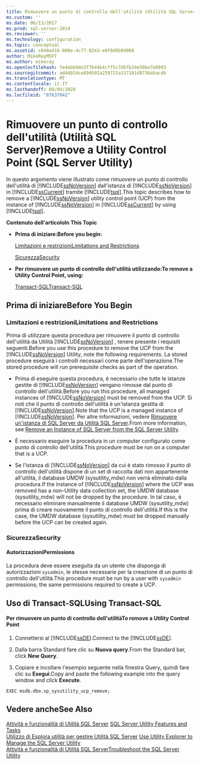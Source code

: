 ```yaml
---
title: Rimuovere un punto di controllo dell'utilità (Utilità SQL Server) | Microsoft Docs
ms.custom: ''
ms.date: 06/13/2017
ms.prod: sql-server-2014
ms.reviewer: ''
ms.technology: configuration
ms.topic: conceptual
ms.assetid: c048a416-900e-4c77-8243-e0f0d8b94068
author: MikeRayMSFT
ms.author: mikeray
ms.openlocfilehash: fe4ebb9de3f7644b4cff5c7dbfb34e50be7e8993
ms.sourcegitcommit: ad4d92dce894592a259721a1571b1d8736abacdb
ms.translationtype: MT
ms.contentlocale: it-IT
ms.lasthandoff: 08/04/2020
ms.locfileid: "87637842"
---
```

# <a name="remove-a-utility-control-point-sql-server-utility"></a><span data-ttu-id="ad71b-102">Rimuovere un punto di controllo dell'utilità (Utilità SQL Server)</span><span class="sxs-lookup"><span data-stu-id="ad71b-102">Remove a Utility Control Point (SQL Server Utility)</span></span>
  <span data-ttu-id="ad71b-103">In questo argomento viene illustrato come rimuovere un punto di controllo dell'utilità di [!INCLUDE[ssNoVersion](../../includes/ssnoversion-md.md)] dall'istanza di [!INCLUDE[ssNoVersion](../../includes/ssnoversion-md.md)] in [!INCLUDE[ssCurrent](../../includes/sscurrent-md.md)] tramite [!INCLUDE[tsql](../../includes/tsql-md.md)].</span><span class="sxs-lookup"><span data-stu-id="ad71b-103">This topic describes how to remove a [!INCLUDE[ssNoVersion](../../includes/ssnoversion-md.md)] utility control point (UCP) from the instance of [!INCLUDE[ssNoVersion](../../includes/ssnoversion-md.md)] in [!INCLUDE[ssCurrent](../../includes/sscurrent-md.md)] by using [!INCLUDE[tsql](../../includes/tsql-md.md)].</span></span>  
  
 <span data-ttu-id="ad71b-104">**Contenuto dell'articolo**</span><span class="sxs-lookup"><span data-stu-id="ad71b-104">**In This Topic**</span></span>  
  
-   <span data-ttu-id="ad71b-105">**Prima di iniziare:**</span><span class="sxs-lookup"><span data-stu-id="ad71b-105">**Before you begin:**</span></span>  
  
     [<span data-ttu-id="ad71b-106">Limitazioni e restrizioni</span><span class="sxs-lookup"><span data-stu-id="ad71b-106">Limitations and Restrictions</span></span>](#Restrictions)  
  
     [<span data-ttu-id="ad71b-107">Sicurezza</span><span class="sxs-lookup"><span data-stu-id="ad71b-107">Security</span></span>](#Security)  
  
-   <span data-ttu-id="ad71b-108">**Per rimuovere un punto di controllo dell'utilità utilizzando:**</span><span class="sxs-lookup"><span data-stu-id="ad71b-108">**To remove a Utility Control Point, using:**</span></span>  
  
     [<span data-ttu-id="ad71b-109">Transact-SQL</span><span class="sxs-lookup"><span data-stu-id="ad71b-109">Transact-SQL</span></span>](#TsqlProcedure)  
  
##  <a name="before-you-begin"></a><a name="BeforeYouBegin"></a> <span data-ttu-id="ad71b-110">Prima di iniziare</span><span class="sxs-lookup"><span data-stu-id="ad71b-110">Before You Begin</span></span>  
  
###  <a name="limitations-and-restrictions"></a><a name="Restrictions"></a> <span data-ttu-id="ad71b-111">Limitazioni e restrizioni</span><span class="sxs-lookup"><span data-stu-id="ad71b-111">Limitations and Restrictions</span></span>  
 <span data-ttu-id="ad71b-112">Prima di utilizzare questa procedura per rimuovere il punto di controllo dell'utilità da Utilità [!INCLUDE[ssNoVersion](../../includes/ssnoversion-md.md)] , tenere presente i requisiti seguenti.</span><span class="sxs-lookup"><span data-stu-id="ad71b-112">Before you use this procedure to remove the UCP from the [!INCLUDE[ssNoVersion](../../includes/ssnoversion-md.md)] Utility, note the following requirements.</span></span> <span data-ttu-id="ad71b-113">La stored procedure eseguirà i controlli necessari come parte dell'operazione.</span><span class="sxs-lookup"><span data-stu-id="ad71b-113">The stored procedure will run prerequisite checks as part of the operation.</span></span>  
  
-   <span data-ttu-id="ad71b-114">Prima di eseguire questa procedura, è necessario che tutte le istanze gestite di [!INCLUDE[ssNoVersion](../../includes/ssnoversion-md.md)] vengano rimosse dal punto di controllo dell'utilità.</span><span class="sxs-lookup"><span data-stu-id="ad71b-114">Before you run this procedure, all managed instances of [!INCLUDE[ssNoVersion](../../includes/ssnoversion-md.md)] must be removed from the UCP.</span></span> <span data-ttu-id="ad71b-115">Si noti che il punto di controllo dell'utilità è un'istanza gestita di [!INCLUDE[ssNoVersion](../../includes/ssnoversion-md.md)].</span><span class="sxs-lookup"><span data-stu-id="ad71b-115">Note that the UCP is a managed instance of [!INCLUDE[ssNoVersion](../../includes/ssnoversion-md.md)].</span></span> <span data-ttu-id="ad71b-116">Per altre informazioni, vedere [Rimuovere un'istanza di SQL Server da Utilità SQL Server](remove-an-instance-of-sql-server-from-the-sql-server-utility.md).</span><span class="sxs-lookup"><span data-stu-id="ad71b-116">From more information, see [Remove an Instance of SQL Server from the SQL Server Utility](remove-an-instance-of-sql-server-from-the-sql-server-utility.md).</span></span>  
  
-   <span data-ttu-id="ad71b-117">È necessario eseguire la procedura in un computer configurato come punto di controllo dell'utilità.</span><span class="sxs-lookup"><span data-stu-id="ad71b-117">This procedure must be run on a computer that is a UCP.</span></span>  
  
-   <span data-ttu-id="ad71b-118">Se l'istanza di [!INCLUDE[ssNoVersion](../../includes/ssnoversion-md.md)] da cui è stato rimosso il punto di controllo dell'utilità dispone di un set di raccolta dati non appartenente all'utilità, il database UMDW (sysutility_mdw) non verrà eliminato dalla procedura.</span><span class="sxs-lookup"><span data-stu-id="ad71b-118">If the instance of [!INCLUDE[ssNoVersion](../../includes/ssnoversion-md.md)] where the UCP was removed has a non-Utility data collection set, the UMDW database (sysutility_mdw) will not be dropped by the procedure.</span></span> <span data-ttu-id="ad71b-119">In tal caso, è necessario eliminare manualmente il database UMDW (sysutility_mdw) prima di creare nuovamente il punto di controllo dell'utilità.</span><span class="sxs-lookup"><span data-stu-id="ad71b-119">If this is the case, the UMDW database (sysutility_mdw) must be dropped manually before the UCP can be created again.</span></span>  
  
###  <a name="security"></a><a name="Security"></a> <span data-ttu-id="ad71b-120">Sicurezza</span><span class="sxs-lookup"><span data-stu-id="ad71b-120">Security</span></span>  
  
####  <a name="permissions"></a><a name="Permissions"></a> <span data-ttu-id="ad71b-121">Autorizzazioni</span><span class="sxs-lookup"><span data-stu-id="ad71b-121">Permissions</span></span>  
 <span data-ttu-id="ad71b-122">La procedura deve essere eseguita da un utente che disponga di autorizzazioni `sysadmin`, le stesse necessarie per la creazione di un punto di controllo dell'utilità.</span><span class="sxs-lookup"><span data-stu-id="ad71b-122">This procedure must be run by a user with `sysadmin` permissions; the same permissions required to create a UCP.</span></span>  
  
##  <a name="using-transact-sql"></a><a name="TsqlProcedure"></a> <span data-ttu-id="ad71b-123">Uso di Transact-SQL</span><span class="sxs-lookup"><span data-stu-id="ad71b-123">Using Transact-SQL</span></span>  
  
#### <a name="to-remove-a-utility-control-point"></a><span data-ttu-id="ad71b-124">Per rimuovere un punto di controllo dell'utilità</span><span class="sxs-lookup"><span data-stu-id="ad71b-124">To remove a Utility Control Point</span></span>  
  
1.  <span data-ttu-id="ad71b-125">Connettersi al [!INCLUDE[ssDE](../../includes/ssde-md.md)].</span><span class="sxs-lookup"><span data-stu-id="ad71b-125">Connect to the [!INCLUDE[ssDE](../../includes/ssde-md.md)].</span></span>  
  
2.  <span data-ttu-id="ad71b-126">Dalla barra Standard fare clic su **Nuova query**.</span><span class="sxs-lookup"><span data-stu-id="ad71b-126">From the Standard bar, click **New Query**.</span></span>  
  
3.  <span data-ttu-id="ad71b-127">Copiare e incollare l'esempio seguente nella finestra Query, quindi fare clic su **Esegui**.</span><span class="sxs-lookup"><span data-stu-id="ad71b-127">Copy and paste the following example into the query window and click **Execute**.</span></span>  
  
```  
EXEC msdb.dbo.sp_sysutility_ucp_remove;  
```  
  
## <a name="see-also"></a><span data-ttu-id="ad71b-128">Vedere anche</span><span class="sxs-lookup"><span data-stu-id="ad71b-128">See Also</span></span>  
 <span data-ttu-id="ad71b-129">[Attività e funzionalità di Utilità SQL Server](sql-server-utility-features-and-tasks.md) </span><span class="sxs-lookup"><span data-stu-id="ad71b-129">[SQL Server Utility Features and Tasks](sql-server-utility-features-and-tasks.md) </span></span>  
 <span data-ttu-id="ad71b-130">[Utilizzo di Esplora utilità per gestire Utilità SQL Server](use-utility-explorer-to-manage-the-sql-server-utility.md) </span><span class="sxs-lookup"><span data-stu-id="ad71b-130">[Use Utility Explorer to Manage the SQL Server Utility](use-utility-explorer-to-manage-the-sql-server-utility.md) </span></span>  
 [<span data-ttu-id="ad71b-131">Attività e funzionalità di Utilità SQL Server</span><span class="sxs-lookup"><span data-stu-id="ad71b-131">Troubleshoot the SQL Server Utility</span></span>](../../database-engine/troubleshoot-the-sql-server-utility.md)  
  
  
